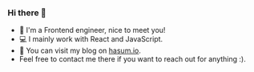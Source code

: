 ### Hi there 👋
- 💬 I'm a Frontend engineer, nice to meet you!
- 💻 I mainly work with React and JavaScript.
- 👀 You can visit my blog on [hasum.io](https://hasum.io). 
- Feel free to contact me there if you want to reach out for anything :).

<!--
**mathieuhasum/mathieuhasum** is a ✨ _special_ ✨ repository because its `README.md` (this file) appears on your GitHub profile.

Here are some ideas to get you started:

- 🔭 I’m currently working on ...
- 🌱 I’m currently learning ...
- 👯 I’m looking to collaborate on ...
- 🤔 I’m looking for help with ...
- 💬 Ask me about ...
- 📫 How to reach me: ...
- 😄 Pronouns: ...
- ⚡ Fun fact: ...
-->
